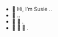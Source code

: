 - 👋 Hi, I’m Susie ..
- 👋 ..
- 👋 👋 .
- 👋 👋 👋 .

<!---
susj0/susj0 is a ✨ special ✨ repository because its `README.md` (this file) appears on your GitHub profile.
You can click the Preview link to take a look at your changes.
--->
